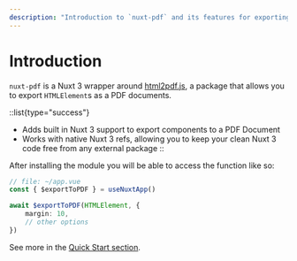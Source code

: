 ```yaml
---
description: "Introduction to `nuxt-pdf` and its features for exporting html pages to pdf."
---
```


# Introduction

`nuxt-pdf` is a Nuxt 3 wrapper around [html2pdf.js](https://ekoopmans.github.io/html2pdf.js/), a package that allows you to export `HTMLElement`s as a PDF documents.

::list{type="success"}
- Adds built in Nuxt 3 support to export components to a PDF Document
- Works with native Nuxt 3 refs, allowing you to keep your clean Nuxt 3 code free from any external package
::

After installing the module you will be able to access the function like so:
```ts
// file: ~/app.vue
const { $exportToPDF } = useNuxtApp()

await $exportToPDF(HTMLElement, {
    margin: 10,
    // other options
})
```

See more in the [Quick Start section](/nuxt-pdf/getting-started/quick-start).
